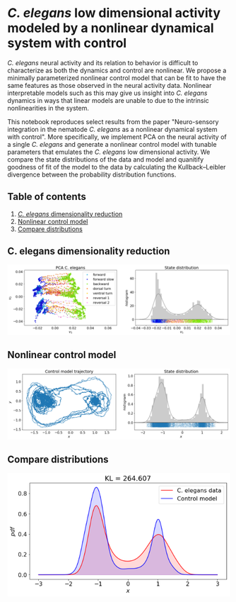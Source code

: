 # _C. elegans_ low dimensional activity modeled by a nonlinear dynamical system with control

_C. elegans_ neural activity and its relation to behavior is difficult to characterize as both the dynamics and control are nonlinear. We propose a minimally parameterized nonlinear control model that can be fit to have the same features as those observed in the neural activity data. Nonlinear interpretable models such as this may give us insight into _C. elegans_ dynamics in ways that linear models are unable to due to the intrinsic nonlinearities in the system.

This notebook reproduces select results from the paper "Neuro-sensory integration in the nematode _C. elegans_ as a nonlinear dynamical system with control". More specifically, we implement PCA on the neural activity of a single _C. elegans_ and generate a nonlinear control model with tunable parameters that emulates the _C. elegans_ low dimensional activity.  We compare the state distributions of the data and model and quanitify goodness of fit of the model to the data by calculating the Kullback–Leibler divergence between the probability distribution functions.


## Table of contents
1. [_C. elegans_ dimensionality reduction](#Celegans)
2. [Nonlinear control model](#nonlin_control)
3. [Compare distributions](#compare_dist)



## C. elegans dimensionality reduction <a name="Celegans"></a>

![Image description](figures/PCA_Celegans.png)






## Nonlinear control model <a name="nonlin_control"></a>



![Image description](figures/nonlin_control_model.png)



## Compare distributions <a name="compare_dist"></a>

![Image description](figures/KL_distributions.png)
